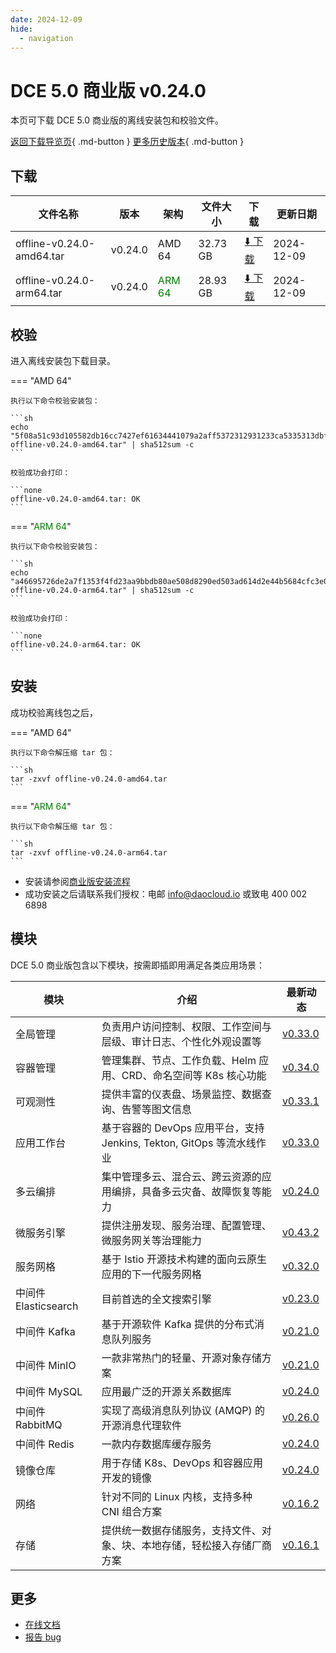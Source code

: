 ```yaml
---
date: 2024-12-09
hide:
  - navigation
---
```


# DCE 5.0 商业版 v0.24.0

本页可下载 DCE 5.0 商业版的离线安装包和校验文件。

[返回下载导览页](../index.md#_2){ .md-button } [更多历史版本](./dce5-installer-history.md){ .md-button }

## 下载

| 文件名称 | 版本 | 架构 | 文件大小 | 下载 | 更新日期 |
| ------- | --- | ---- | ------ | --- | ------- |
| offline-v0.24.0-amd64.tar | v0.24.0 | AMD 64 | 32.73 GB | [:arrow_down: 下载](https://qiniu-download-public.daocloud.io/DaoCloud_Enterprise/dce5/offline-v0.24.0-amd64.tar) | 2024-12-09 |
| offline-v0.24.0-arm64.tar | v0.24.0 | <font color="green">ARM 64</font> | 28.93 GB | [:arrow_down: 下载](https://qiniu-download-public.daocloud.io/DaoCloud_Enterprise/dce5/offline-v0.24.0-arm64.tar) | 2024-12-09 |

## 校验

进入离线安装包下载目录。

=== "AMD 64"

    执行以下命令校验安装包：

    ```sh
    echo "5f08a51c93d105582db16cc7427ef61634441079a2aff5372312931233ca5335313dbf0c51d4aab04c2c585a1f01511ee94b0c939a472981357a0af303e4dad7  offline-v0.24.0-amd64.tar" | sha512sum -c
    ```

    校验成功会打印：

    ```none
    offline-v0.24.0-amd64.tar: OK
    ```

=== "<font color="green">ARM 64</font>"

    执行以下命令校验安装包：

    ```sh
    echo "a46695726de2a7f1353f4fd23aa9bbdb80ae508d8290ed503ad614d2e44b5684cfc3e0f457768dad40dbe5b1aa33510c2b783cb9a73c82e4a69f9b35e3160e18  offline-v0.24.0-arm64.tar" | sha512sum -c
    ```

    校验成功会打印：

    ```none
    offline-v0.24.0-arm64.tar: OK
    ```

## 安装

成功校验离线包之后，

=== "AMD 64"

    执行以下命令解压缩 tar 包：

    ```sh
    tar -zxvf offline-v0.24.0-amd64.tar
    ```

=== "<font color="green">ARM 64</font>"

    执行以下命令解压缩 tar 包：

    ```sh
    tar -zxvf offline-v0.24.0-arm64.tar
    ```

- 安装请参阅[商业版安装流程](../../install/commercial/start-install.md)
- 成功安装之后请联系我们授权：电邮 info@daocloud.io 或致电 400 002 6898

## 模块

DCE 5.0 商业版包含以下模块，按需即插即用满足各类应用场景：

| 模块 | 介绍 | 最新动态 |
| ---- | --- | ------ |
| 全局管理 | 负责用户访问控制、权限、工作空间与层级、审计日志、个性化外观设置等 | [v0.33.0](../../ghippo/intro/release-notes.md#v0330) |
| 容器管理 | 管理集群、节点、工作负载、Helm 应用、CRD、命名空间等 K8s 核心功能 | [v0.34.0](../../kpanda/intro/release-notes.md#v0340) |
| 可观测性 | 提供丰富的仪表盘、场景监控、数据查询、告警等图文信息 | [v0.33.1](../../insight/intro/release-notes.md#v0331) |
| 应用工作台 | 基于容器的 DevOps 应用平台，支持 Jenkins, Tekton, GitOps 等流水线作业 | [v0.33.0](../../amamba/intro/release-notes.md#v0330) |
| 多云编排 | 集中管理多云、混合云、跨云资源的应用编排，具备多云灾备、故障恢复等能力 | [v0.24.0](../../kairship/intro/release-notes.md#v0240) |
| 微服务引擎 | 提供注册发现、服务治理、配置管理、微服务网关等治理能力 | [v0.43.2](../../skoala/intro/release-notes.md#v0432) |
| 服务网格 | 基于 Istio 开源技术构建的面向云原生应用的下一代服务网格 | [v0.32.0](../../mspider/intro/release-notes.md#v0320) |
| 中间件 Elasticsearch | 目前首选的全文搜索引擎 | [v0.23.0](../../middleware/elasticsearch/release-notes.md#v0230) |
| 中间件 Kafka | 基于开源软件 Kafka 提供的分布式消息队列服务 | [v0.21.0](../../middleware/kafka/release-notes.md#v0210) |
| 中间件 MinIO | 一款非常热门的轻量、开源对象存储方案 | [v0.21.0](../../middleware/minio/release-notes.md#v0210) |
| 中间件 MySQL | 应用最广泛的开源关系数据库 | [v0.24.0](../../middleware/mysql/release-notes.md#v0240) |
| 中间件 RabbitMQ | 实现了高级消息队列协议 (AMQP) 的开源消息代理软件 | [v0.26.0](../../middleware/rabbitmq/release-notes.md#v0260) |
| 中间件 Redis | 一款内存数据库缓存服务 | [v0.24.0](../../middleware/redis/release-notes.md#v0240) |
| 镜像仓库 | 用于存储 K8s、DevOps 和容器应用开发的镜像 | [v0.24.0](../../kangaroo/intro/release-notes.md#v0240) |
| 网络 | 针对不同的 Linux 内核，支持多种 CNI 组合方案 | [v0.16.2](../../network/intro/release-notes.md#v0162) |
| 存储 | 提供统一数据存储服务，支持文件、对象、块、本地存储，轻松接入存储厂商方案 | [v0.16.1](../../storage/hwameistor/release-notes.md) |

## 更多

- [在线文档](../../dce/index.md)
- [报告 bug](https://github.com/DaoCloud/DaoCloud-docs/issues)
